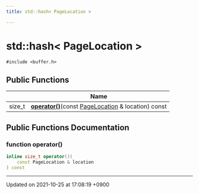 ```yaml
---
title: std::hash< PageLocation >

---
```


# std::hash< PageLocation >






`#include <buffer.h>`

## Public Functions

|                | Name           |
| -------------- | -------------- |
| size_t | **[operator()](/Classes/structstd_1_1hash_3_01PageLocation_01_4#function-operator())**(const <a href="/Modules/group__BufferManager#typedef-pagelocation">PageLocation</a> & location) const |

## Public Functions Documentation

### function operator()

```cpp
inline size_t operator()(
    const PageLocation & location
) const
```


-------------------------------

Updated on 2021-10-25 at 17:08:19 +0900